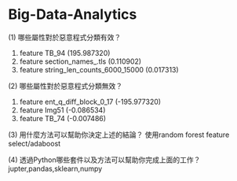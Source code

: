 # Big-Data-Analytics
(1) 哪些屬性對於惡意程式分類有效？
1. feature TB_94 (195.987320)
2. feature section_names_.tls (0.110902)
3. feature string_len_counts_6000_15000 (0.017313)

(2) 哪些屬性對於惡意程式分類無效？
1. feature ent_q_diff_block_0_17 (-195.977320)
2. feature Img51 (-0.086534)
3. feature TB_74 (-0.007486)

(3) 用什麼方法可以幫助你決定上述的結論？
使用random forest feature select/adaboost

(4) 透過Python哪些套件以及方法可以幫助你完成上面的工作？
jupter,pandas,sklearn,numpy
